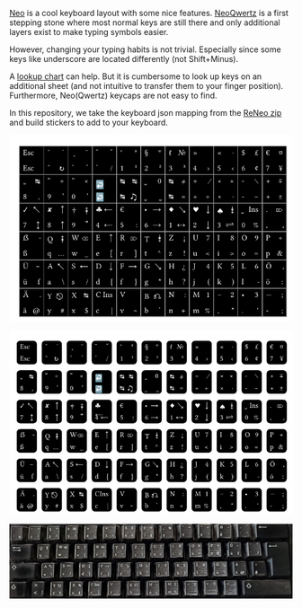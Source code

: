 
[Neo](https://neo-layout.org/) is a cool keyboard layout with some nice features.
[NeoQwertz](https://neo-layout.org/Layouts/neoqwertz/) is a first stepping stone where most normal keys are still there and only additional layers exist to make typing symbols easier.

However, changing your typing habits is not trivial.
Especially since some keys like underscore are located differently (not Shift+Minus).

A [lookup chart](https://docs.google.com/presentation/d/1zgl3MBwv1Ku4wEC9lU-cv2Mq-qwmVOghOQCYQix8rlk/edit?usp=sharing) can help.
But it is cumbersome to look up keys on an additional sheet (and not intuitive to transfer them to your finger position).
Furthermore, Neo(Qwertz) keycaps are not easy to find.

In this repository, we take the keyboard json mapping from the [ReNeo zip](https://neo-layout.org/Download/) and build stickers to add to your keyboard.

![](imgs/close.png)

![](imgs/large.png)

![](imgs/photo.png)
